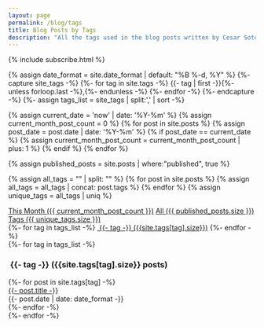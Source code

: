 ```yaml
---
layout: page
permalink: /blog/tags
title: Blog Posts by Tags
description: "All the tags used in the blog posts written by Cesar Soto Valero"
---
```


{% include subscribe.html %}

{% assign date_format = site.date_format | default: "%B %-d, %Y" %}
    {%- capture site_tags -%}
        {%- for tag in site.tags -%}
            {{- tag | first -}}{%- unless forloop.last -%},{%- endunless -%}
        {%- endfor -%}
    {%- endcapture -%}
{%- assign tags_list = site_tags | split:',' | sort -%}

<!-- count all post published this month -->
{% assign current_date = 'now' | date: '%Y-%m' %}
{% assign current_month_post_count = 0 %}
{% for post in site.posts %}
{% assign post_date = post.date | date: '%Y-%m' %}
{% if post_date == current_date %}
{% assign current_month_post_count = current_month_post_count | plus: 1 %}
{% endif %}
{% endfor %}

<!-- count all the blog posts -->
{% assign published_posts = site.posts | where:"published", true %}

<!-- count the number of tags -->
{% assign all_tags = "" | split: "" %}
{% for post in site.posts %}
{% assign all_tags = all_tags | concat: post.tags %}
{% endfor %}
{% assign unique_tags = all_tags | uniq %}

<div class="list-filters">
   <a href="/blog/this-month" class="list-filter"> This Month ({{ current_month_post_count }})</a>
   <a href="/blog/all" class="list-filter">All ({{ published_posts.size }})</a>
   <a href="/blog/tags" class="list-filter">Tags ({{ unique_tags.size }})</a>
</div>

<div class="tag-list">
{%- for tag in tags_list -%}
    <a href="#{{- tag -}}" class="btn btn-primary tag-btn"><i class="fas fa-tag" aria-hidden="true"></i>&nbsp;{{- tag -}}&nbsp;({{site.tags[tag].size}})</a>
{%- endfor -%}
</div>

<div id="full-tags-list">
{%- for tag in tags_list -%}
    <h3 id="{{- tag -}}" class="linked-section">
        <i class="fas fa-tag" aria-hidden="true"></i>
        &nbsp;{{- tag -}}&nbsp;({{site.tags[tag].size}} posts)
    </h3>
    <div class="post-list">
        {%- for post in site.tags[tag] -%}
            <div class="tag-entry">
                <a href="{{ post.url | relative_url }}">{{- post.title -}}</a>
                <div class="entry-date">
                    <time datetime="{{- post.date | date_to_xmlschema -}}">{{- post.date | date: date_format -}}</time>
                </div>
            </div>
        {%- endfor -%}
    </div>
{%- endfor -%}
</div>
